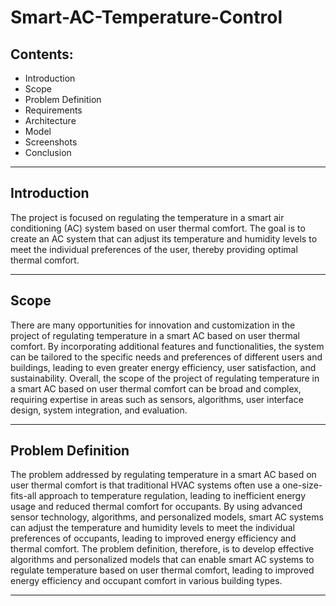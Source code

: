 # Smart-AC-Temperature-Control

## Contents: 
* Introduction 
* Scope
* Problem Definition
* Requirements
* Architecture
* Model
* Screenshots
* Conclusion 
___

## Introduction

The project is focused on regulating the temperature in a smart air conditioning (AC) system based on user thermal comfort. The goal is to create an AC system that can adjust its temperature and humidity levels to meet the individual preferences of the user, thereby providing optimal thermal comfort.
___

## Scope 

There are many opportunities for innovation and customization in the project of regulating temperature in a smart AC based on user thermal comfort. By incorporating additional features and functionalities, the system can be tailored to the specific needs and preferences of different users and buildings, leading to even greater energy efficiency, user satisfaction, and sustainability.
Overall, the scope of the project of regulating temperature in a smart AC based on user thermal comfort can be broad and complex, requiring expertise in areas such as sensors, algorithms, user interface design, system integration, and evaluation.
___

## Problem Definition 

The problem addressed by regulating temperature in a smart AC based on user thermal comfort is that traditional HVAC systems often use a one-size-fits-all approach to temperature regulation, leading to inefficient energy usage and reduced thermal comfort for occupants. By using advanced sensor technology, algorithms, and personalized models, smart AC systems can adjust the temperature and humidity levels to meet the individual preferences of occupants, leading to improved energy efficiency and thermal comfort. The problem definition, therefore, is to develop effective algorithms and personalized models that can enable smart AC systems to regulate temperature based on user thermal comfort, leading to improved energy efficiency and occupant comfort in various building types.
___

